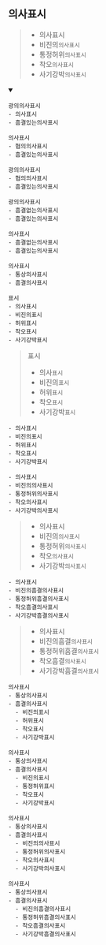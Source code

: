 ## 의사표시
> - 의사표시
> - 비진의`의사표시`
> - 통정허위`의사표시`
> - 착오`의사표시`
> - 사기강박`의사표시`
<details open>
    <summary></summary>

```
광의의사표시
- 의사표시
- 흠결있는의사표시
```
```
의사표시
- 협의의사표시
- 흠결있는의사표시
```
```
광의의사표시
- 협의의사표시
- 흠결있는의사표시
```
```
광의의사표시
- 흠결없는의사표시
- 흠결있는의사표시
```
```
의사표시
- 흠결없는의사표시
- 흠결있는의사표시
```
```
의사표시
- 통상의사표시
- 흠결의사표시
```



```
표시
- 의사표시
- 비진의표시
- 허위표시
- 착오표시
- 사기강박표시
```
> 표시
> - 의사`표시`
> - 비진의`표시`
> - 허위`표시`
> - 착오`표시`
> - 사기강박`표시`
```
- 의사표시
- 비진의표시
- 허위표시
- 착오표시
- 사기강박표시
```
```
- 의사표시
- 비진의의사표시
- 통정허위의사표시
- 착오의사표시
- 사기강박의사표시
```
> - 의사표시
> - 비진의`의사표시`
> - 통정허위`의사표시`
> - 착오`의사표시`
> - 사기강박`의사표시`
```
- 의사표시
- 비진의흠결의사표시
- 통정허위흠결의사표시
- 착오흠결의사표시
- 사기강박흠결의사표시
```
> - 의사표시
> - 비진의흠결`의사표시`
> - 통정허위흠결`의사표시`
> - 착오흠결`의사표시`
> - 사기강박흠결`의사표시`


```
의사표시
- 통상의사표시
- 흠결의사표시
  - 비진의표시
  - 허위표시
  - 착오표시
  - 사기강박표시
```
```
의사표시
- 통상의사표시
- 흠결의사표시
  - 비진의표시
  - 통정허위표시
  - 착오표시
  - 사기강박표시
```
```
의사표시
- 통상의사표시
- 흠결의사표시
  - 비진의의사표시
  - 통정허위의사표시
  - 착오의사표시
  - 사기강박의사표시
```
```
의사표시
- 통상의사표시
- 흠결의사표시
  - 비진의흠결의사표시
  - 통정허위흠결의사표시
  - 착오흠결의사표시
  - 사기강박흠결의사표시
```
</details>

